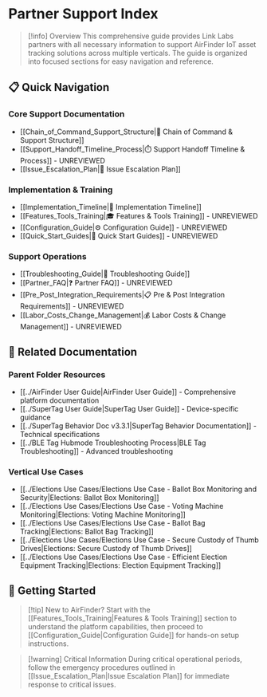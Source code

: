 # Partner Support Index

> [!info] Overview
> This comprehensive guide provides Link Labs partners with all necessary information to support AirFinder IoT asset tracking solutions across multiple verticals. The guide is organized into focused sections for easy navigation and reference.

## 📋 Quick Navigation

### Core Support Documentation
- [[Chain_of_Command_Support_Structure|🏢 Chain of Command & Support Structure]]
- [[Support_Handoff_Timeline_Process|⏱️ Support Handoff Timeline & Process]] - UNREVIEWED
- [[Issue_Escalation_Plan|🚨 Issue Escalation Plan]]

### Implementation & Training
- [[Implementation_Timeline|📅 Implementation Timeline]]
- [[Features_Tools_Training|🎓 Features & Tools Training]] - UNREVIEWED
- [[Configuration_Guide|⚙️ Configuration Guide]] - UNREVIEWED
- [[Quick_Start_Guides|🚀 Quick Start Guides]] - UNREVIEWED

### Support Operations
- [[Troubleshooting_Guide|🔧 Troubleshooting Guide]]
- [[Partner_FAQ|❓ Partner FAQ]] - UNREVIEWED
- [[Pre_Post_Integration_Requirements|📋 Pre & Post Integration Requirements]] - UNREVIEWED
- [[Labor_Costs_Change_Management|💰 Labor Costs & Change Management]] - UNREVIEWED

## 🔗 Related Documentation

### Parent Folder Resources
- [[../AirFinder User Guide|AirFinder User Guide]] - Comprehensive platform documentation
- [[../SuperTag User Guide|SuperTag User Guide]] - Device-specific guidance
- [[../SuperTag Behavior Doc v3.3.1|SuperTag Behavior Documentation]] - Technical specifications
- [[../BLE Tag Hubmode Troubleshooting Process|BLE Tag Troubleshooting]] - Advanced troubleshooting

### Vertical Use Cases
- [[../Elections Use Cases/Elections Use Case - Ballot Box Monitoring and Security|Elections: Ballot Box Monitoring]]
- [[../Elections Use Cases/Elections Use Case - Voting Machine Monitoring|Elections: Voting Machine Monitoring]]
- [[../Elections Use Cases/Elections Use Case - Ballot Bag Tracking|Elections: Ballot Bag Tracking]]
- [[../Elections Use Cases/Elections Use Case - Secure Custody of Thumb Drives|Elections: Secure Custody of Thumb Drives]]
- [[../Elections Use Cases/Elections Use Case - Efficient Election Equipment Tracking|Elections: Election Equipment Tracking]]

## 🎯 Getting Started

> [!tip] New to AirFinder?
> Start with the [[Features_Tools_Training|Features & Tools Training]] section to understand the platform capabilities, then proceed to [[Configuration_Guide|Configuration Guide]] for hands-on setup instructions.

> [!warning] Critical Information
> During critical operational periods, follow the emergency procedures outlined in [[Issue_Escalation_Plan|Issue Escalation Plan]] for immediate response to critical issues.


